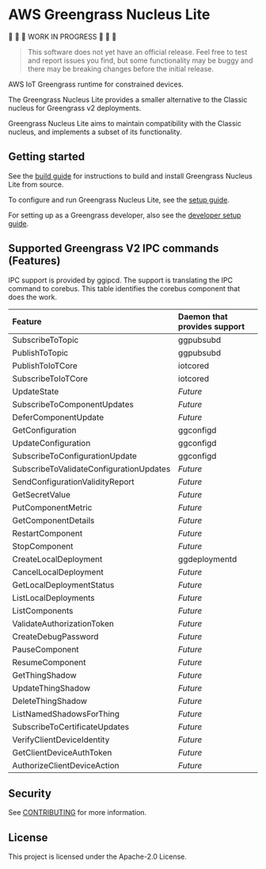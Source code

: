 # AWS Greengrass Nucleus Lite

🚧 🚧 🚧 WORK IN PROGRESS 🚧 🚧 🚧

> This software does not yet have an official release. Feel free to test and
> report issues you find, but some functionality may be buggy and there may be
> breaking changes before the initial release.

AWS IoT Greengrass runtime for constrained devices.

The Greengrass Nucleus Lite provides a smaller alternative to the Classic
nucleus for Greengrass v2 deployments.

Greengrass Nucleus Lite aims to maintain compatibility with the Classic nucleus,
and implements a subset of its functionality.

## Getting started

See the [build guide](docs/INSTALL.md) for instructions to build and install
Greengrass Nucleus Lite from source.

To configure and run Greengrass Nucleus Lite, see the
[setup guide](docs/SETUP.md).

For setting up as a Greengrass developer, also see the
[developer setup guide](docs/DEVELOPMENT.md).

## Supported Greengrass V2 IPC commands (Features)

IPC support is provided by ggipcd. The support is translating the IPC command to
corebus. This table identifies the corebus component that does the work.

| Feature                                 | Daemon that provides support |
| :-------------------------------------- | :--------------------------- |
| SubscribeToTopic                        | ggpubsubd                    |
| PublishToTopic                          | ggpubsubd                    |
| PublishToIoTCore                        | iotcored                     |
| SubscribeToIoTCore                      | iotcored                     |
| UpdateState                             | _Future_                     |
| SubscribeToComponentUpdates             | _Future_                     |
| DeferComponentUpdate                    | _Future_                     |
| GetConfiguration                        | ggconfigd                    |
| UpdateConfiguration                     | ggconfigd                    |
| SubscribeToConfigurationUpdate          | ggconfigd                    |
| SubscribeToValidateConfigurationUpdates | _Future_                     |
| SendConfigurationValidityReport         | _Future_                     |
| GetSecretValue                          | _Future_                     |
| PutComponentMetric                      | _Future_                     |
| GetComponentDetails                     | _Future_                     |
| RestartComponent                        | _Future_                     |
| StopComponent                           | _Future_                     |
| CreateLocalDeployment                   | ggdeploymentd                |
| CancelLocalDeployment                   | _Future_                     |
| GetLocalDeploymentStatus                | _Future_                     |
| ListLocalDeployments                    | _Future_                     |
| ListComponents                          | _Future_                     |
| ValidateAuthorizationToken              | _Future_                     |
| CreateDebugPassword                     | _Future_                     |
| PauseComponent                          | _Future_                     |
| ResumeComponent                         | _Future_                     |
| GetThingShadow                          | _Future_                     |
| UpdateThingShadow                       | _Future_                     |
| DeleteThingShadow                       | _Future_                     |
| ListNamedShadowsForThing                | _Future_                     |
| SubscribeToCertificateUpdates           | _Future_                     |
| VerifyClientDeviceIdentity              | _Future_                     |
| GetClientDeviceAuthToken                | _Future_                     |
| AuthorizeClientDeviceAction             | _Future_                     |

## Security

See [CONTRIBUTING](docs/CONTRIBUTING.md#security-issue-notifications) for more
information.

## License

This project is licensed under the Apache-2.0 License.
